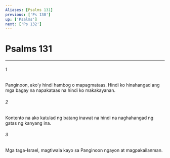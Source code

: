 ```yaml
---
Aliases: [Psalms 131]
previous: ['Ps 130']
up: ['Psalms']
next: ['Ps 132']
---
```

# Psalms 131

***






















###### 1 










Panginoon, akoʼy hindi hambog o mapagmataas. Hindi ko hinahangad ang mga bagay na napakataas na hindi ko makakayanan. 





















###### 2 










Kontento na ako katulad ng batang inawat na hindi na naghahangad ng gatas ng kanyang ina. 





















###### 3 










Mga taga-Israel, magtiwala kayo sa Panginoon ngayon at magpakailanman.
